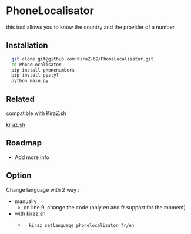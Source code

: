 
# PhoneLocalisator


this tool allows you to know the country and the provider of a number


## Installation



```bash
  git clone git@github.com:KiraZ-69/PhoneLocalisator.git
  cd PhoneLocalisator
  pip install phonenumbers
  pip install pystyl
  python main.py

```
    
## Related

compatible with KiraZ.sh

[kiraz.sh](https://github.com/KiraZ-69/kiraz.sh)


## Roadmap

- Add more info


## Option

Change language with 2 way :

- manually
    -   on line 9, change the code (only en and fr support for the moment)
- with kiraz.sh
    - ```bash
        kiraz setlanguage phonelocalisator fr/en

